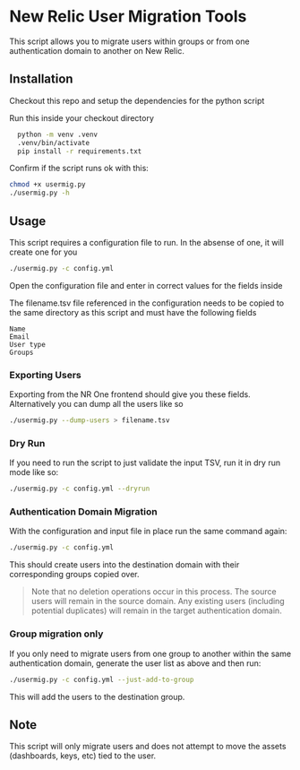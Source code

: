 
# New Relic User Migration Tools

This script allows you to migrate users within groups or from one authentication domain to another on New Relic.


## Installation

Checkout this repo and setup the dependencies for the python script

Run this inside your checkout directory

```bash
  python -m venv .venv
  .venv/bin/activate
  pip install -r requirements.txt
```

Confirm if the script runs ok with this:

```bash
chmod +x usermig.py
./usermig.py -h
```

## Usage

This script requires a configuration file to run. In the absense of one, it will create one for you

```bash
./usermig.py -c config.yml
```

Open the configuration file and enter in correct values for the fields inside

The filename.tsv file referenced in the configuration needs to be copied to the same directory as this script and must have the following fields

```
Name
Email
User type
Groups
```

### Exporting Users
Exporting from the NR One frontend should give you these fields. Alternatively you can dump all the users like so

```bash
./usermig.py --dump-users > filename.tsv
```

### Dry Run

If you need to run the script to just validate the input TSV, run it in dry run mode like so:

```bash
./usermig.py -c config.yml --dryrun
```

### Authentication Domain Migration

With the configuration and input file in place run the same command again:

```bash
./usermig.py -c config.yml
```

This should create users into the destination domain with their corresponding groups copied over.

> Note that no deletion operations occur in this process. The source users will remain in the source domain. Any existing users (including potential duplicates) will remain in the target authentication domain.

### Group migration only

If you only need to migrate users from one group to another within the same authentication domain, generate the user list as above and then run: 

```bash
./usermig.py -c config.yml --just-add-to-group
```

This will add the users to the destination group.

## Note

This script will only migrate users and does not attempt to move the assets (dashboards, keys, etc) tied to the user.
